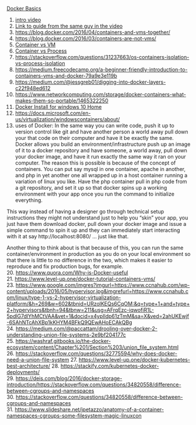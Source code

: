 [Docker Basics]()  
1. [intro video]()
2. [Link to guide from the same guy in the video](https://blog.docker.com/2016/03/containers-are-not-vms/)
3. https://blog.docker.com/2016/04/containers-and-vms-together/
4. https://blog.docker.com/2016/03/containers-are-not-vms/
5. [Container vs VM]()
6. [Container vs Process](https://sites.google.com/site/mytechnicalcollection/cloud-computing/docker/container-vs-process)
7. https://stackoverflow.com/questions/31237663/os-containers-isolation-vs-process-isolation
8. https://medium.freecodecamp.org/a-beginner-friendly-introduction-to-containers-vms-and-docker-79a9e3e119b
9. https://medium.com/@jessgreb01/digging-into-docker-layers-c22f948ed612
10. https://www.networkcomputing.com/storage/docker-containers-what-makes-them-so-portable/1465322250
11. [Docker Install for windows 10 Home](https://docs.docker.com/toolbox/overview/)
12. https://docs.microsoft.com/en-us/virtualization/windowscontainers/about/
13. uses of Docker:
  In the same way you can write code, push it up to version control like git and have another person a world away pull down your that code on their computer and have it be exactly the same. Docker allows you build an environment/infrastructure push up an image of it to a docker repository and have someone, a world away, pull down your docker image, and have it run exactly the same way it ran on your computer.
  The reason this is possible is because of the concept of containers. You can put say mysql in one container, apache in another, and php in yet another one all wrapped up in a host container running a variation of linux you like. Have the php container pull in php code from a git repository, and set it up so that docker spins up a working environment with your app once you run the command to initialize everything.

This way instead of having a designer go through technical setup instructions they might not understand just to help you “skin” your app, you just have them download docker, pull down your docker image and issue a simple command to spin it up and they can immediately start interacting with it at say http://localhost:8080/ … just like that.  

Another thing to think about is that because of this, you can run the same container/environment in production as you do on your local environment so that there is little to no difference in the two, which makes it easier to reproduce and fix production bugs, for example.  
20. https://www.quora.com/Why-is-Docker-useful  
21. https://www.level-up.one/docker-tutorial-containers-vms/  
23. https://www.google.com/imgres?imgurl=https://www.ccnahub.com/wp-content/uploads/2016/05/hypervisor.jpg&imgrefurl=https://www.ccnahub.com/linux/type-1-vs-2-hypervisor-virtualization-platform/&h=269&w=602&tbnid=URzolKEQs6CqOM:&q=type+1+and+type+2+hypervisors&tbnh=94&tbnw=211&usg=AFrqEzc-iqwofiR1L-5pdlG7dlYhMCtVAA&vet=1&docid=x4ypIldp61zTmM&sa=X&ved=2ahUKEwjf-6SAhNTcAhXBp1kKHYM4BFkQ9QEwAHoECAkQBg  
24. https://medium.com/@paccattam/drooling-over-docker-2-understanding-union-file-systems-2e9bf204177c  
25. https://washraf.gitbooks.io/the-docker-ecosystem/content/Chapter%201/Section%203/union_file_system.html  
26. https://stackoverflow.com/questions/32775594/why-does-docker-need-a-union-file-system
27. https://www.level-up.one/docker-kubernetes-best-architecture/
28. https://stackify.com/kubernetes-docker-deployments/  
29. https://deis.com/blog/2016/docker-storage-introduction/https://stackoverflow.com/questions/34820558/difference-between-cgroups-and-namespaces  
30. https://stackoverflow.com/questions/34820558/difference-between-cgroups-and-namespaces  
31. https://www.slideshare.net/jpetazzo/anatomy-of-a-container-namespaces-cgroups-some-filesystem-magic-linuxcon
